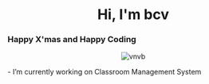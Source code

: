 <h1 align="center">Hi, I'm bcv</h1>
<h3 align="left">Happy X'mas and Happy Coding</h3>
<!-- Date 2 -->
<p align="center"> <img src="https://komarev.com/ghpvc/?username=vnvb&label=Profile%20views&color=0e75b6&style=flat" alt="vnvb" /> </p>- I’m currently working on Classroom Management System




